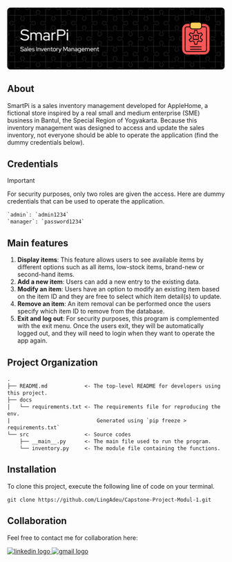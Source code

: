 ![Flaticon-Inventory-Management](NewHeader.png)

## About
SmartPi is a sales inventory management developed for AppleHome, a fictional store inspired by a real small and medium enterprise (SME) business in Bantul, the Special Region of Yogyakarta. Because this inventory management was designed to access and update the sales inventory, not everyone should be able to operate the application (find the dummy credentials below).

## Credentials

> [!IMPORTANT] 
> For security purposes, only two roles are given the access. Here are dummy credentials that can be used to operate the application.

    `admin`: `admin1234`
    `manager`: `password1234`

## Main features
1. <b>Display items</b>: This feature allows users to see available items by different options such as all items, low-stock items, brand-new or second-hand items. 
2. <b>Add a new item</b>: Users can add a new entry to the existing data.
3. <b>Modify an item</b>: Users have an option to modify an existing item based on the item ID and they are free to select which item detail(s) to update.
4. <b>Remove an item</b>: An item removal can be performed once the users specify which item ID to remove from the database. 
5. <b>Exit and log out</b>: For security purposes, this program is complemented with the exit menu. Once the users exit, they will be automatically logged out, and they will need to login when they want to operate the app again. 

## Project Organization
    .
    ├── README.md            <- The top-level README for developers using this project.
    ├── docs
    │   └── requirements.txt <- The requirements file for reproducing the env. 
    |                            Generated using `pip freeze > requirements.txt`
    └── src                  <- Source codes
        ├── __main__.py      <- The main file used to run the program.
        └── inventory.py     <- The module file containing the functions.

## Installation
To clone this project, execute the following line of code on your terminal.

    git clone https://github.com/LingAdeu/Capstone-Project-Modul-1.git

## Collaboration
Feel free to contact me for collaboration here:

<a href="https://www.linkedin.com/in/adelia-januarto/" target="_blank">
    <img src="https://raw.githubusercontent.com/maurodesouza/profile-readme-generator/master/src/assets/icons/social/linkedin/default.svg" width="52" height="40" alt="linkedin logo"/>
  </a>
  <a href="mailto:januartoadelia@gmail.com" target="_blank">
    <img src="https://raw.githubusercontent.com/maurodesouza/profile-readme-generator/master/src/assets/icons/social/gmail/default.svg"  width="52" height="40" alt="gmail logo"/>
  </a>